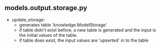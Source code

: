 models.output.storage.py
--------------------------
* update_storage:
    * generates table 'knowledge.ModelStorage'
    * if table didn't exist before, a new table is generated and the input is the
    initial values of the table.
    * if table does exist, the input values are 'upserted' in to the table